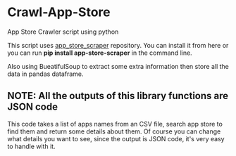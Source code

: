 # Crawl-App-Store
App Store Crawler script using python

This script uses <a href="https://github.com/cowboy-bebug/app-store-scraper">app_store_scraper</a> repository. You can install it from here or you can run <b>pip install app-store-scraper</b> in the command line.

Also using BueatifulSoup to extract some extra information then store all the data in pandas dataframe.

## NOTE: All the outputs of this library functions are JSON code

This code takes a list of apps names from an CSV file, search app store to find them and return some details about them. Of course you can change what details you want to see, since the output is JSON code, it's very easy to handle with it.

